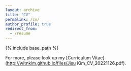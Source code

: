 ```yaml
---
layout: archive
title: "CV"
permalink: /cv/
author_profile: true
redirect_from:
  - /resume
---
```


{% include base_path %}

For more, please look up my [Curriculum Vitae](http://wltnkim.github.io/files/Jisu Kim_CV_20221126.pdf).